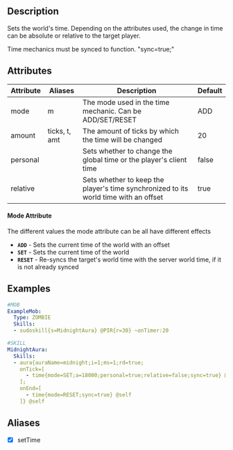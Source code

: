 ## Description
Sets the world's time. Depending on the attributes used, the change in time can be absolute or relative to the target player.

Time mechanics must be synced to function. "sync=true;"

## Attributes
| Attribute | Aliases   | Description                                                          | Default |
|-----------|-----------|----------------------------------------------------------------------|---------|
| mode      | m         | The mode used in the time mechanic. Can be ADD/SET/RESET             | ADD     |
| amount    | ticks, t, amt | The amount of ticks by which the time will be changed            | 20      |
| personal  |           | Sets whether to change the global time or the player's client time   | false   |
| relative  |           | Sets whether to keep the player's time synchronized to its world time with an offset                                                                                         | true    |

#### Mode Attribute
The different values the mode attribute can be all have different effects
- **`ADD`** - Sets the current time of the world with an offset
- **`SET`** - Sets the current time of the world
- **`RESET`** - Re-syncs the target's world time with the server world time, if it is not already synced

## Examples
```yaml
#MOB
ExampleMob:
  Type: ZOMBIE
  Skills:
  - sudoskill{s=MidnightAura} @PIR{r=30} ~onTimer:20
```
```yaml
#SKILL
MidnightAura:
  Skills:
  - aura{auraName=midnight;i=1;ms=1;rd=true;
    onTick=[
      - time{mode=SET;a=18000;personal=true;relative=false;sync=true} @self
    ];
    onEnd=[
      - time{mode=RESET;sync=true} @self
    ]} @self
```

## Aliases
- [x] setTime